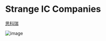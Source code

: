 # Strange IC Companies

[思科瑞](http://www.cd-screen.cn/)

![image](https://github.com/user-attachments/assets/ef7994fb-079b-4bfd-b4c9-3de517b2b2ab)
